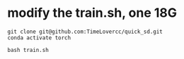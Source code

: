 

# modify the train.sh, one 18G
```
git clone git@github.com:TimeLovercc/quick_sd.git
conda activate torch

bash train.sh

```
